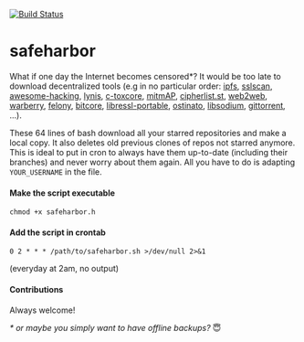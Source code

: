 [![Build Status](https://travis-ci.org/dvergeylen/safeharbor.svg?branch=master)](https://travis-ci.org/dvergeylen/safeharbor)

# safeharbor
What if one day the Internet becomes censored&#42;? It would be too late to download decentralized tools (e.g in no particular order:  [ipfs](https://github.com/ipfs/ipfs), [sslscan](https://github.com/rbsec/sslscan), [awesome-hacking](https://github.com/Hack-with-Github/Awesome-Hacking), [lynis](https://github.com/CISOfy/lynis), [c-toxcore](https://github.com/TokTok/c-toxcore), [mitmAP](https://github.com/xdavidhu/mitmAP), [cipherlist.st](https://github.com/RaymiiOrg/cipherli.st), [web2web](https://github.com/elendirx/web2web), [warberry](https://github.com/secgroundzero/warberry), [felony](https://github.com/henryboldi/felony), [bitcore](https://github.com/bitpay/bitcore), [libressl-portable](https://github.com/libressl-portable/portable), [ostinato](https://github.com/pstavirs/ostinato), [libsodium](https://github.com/jedisct1/libsodium), [gittorrent](https://github.com/cjb/GitTorrent), ...).

These 64 lines of bash download all your starred repositories and make a local copy. It also deletes old previous clones of repos not starred anymore. This is ideal to put in cron to always have them up-to-date (including their branches) and never worry about them again. All you have to do is adapting `YOUR_USERNAME` in the file.

#### Make the script executable
`chmod +x safeharbor.h`

#### Add the script in crontab
`0 2 * * * /path/to/safeharbor.sh >/dev/null 2>&1`

(everyday at 2am, no output)

#### Contributions
Always welcome!

*&#42; or maybe you simply want to have offline backups?* :innocent:
